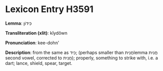 # Lexicon Entry H3591

**Lemma**: כִּידוֹן

**Transliteration (xlit)**: kîydôwn

**Pronunciation**: kee-dohn'

**Description**:
from the same as כִּיד; (perhaps smaller than חֲנִיתlemma חֲניִת second vowel, corrected to חֲנִית); properly, something to strike with, i.e. a dart; lance, shield, spear, target.
